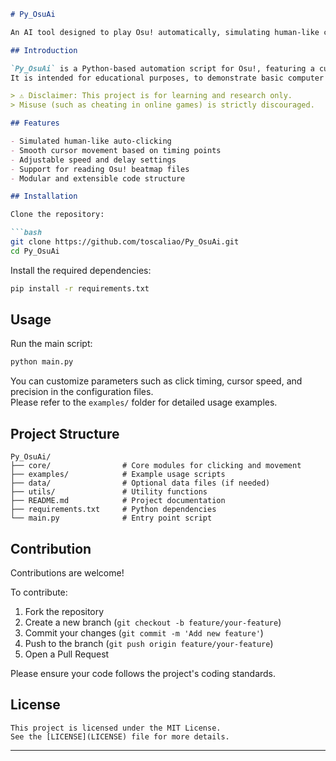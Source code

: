 ```markdown
# Py_OsuAi

An AI tool designed to play Osu! automatically, simulating human-like clicking and cursor movement.

## Introduction

`Py_OsuAi` is a Python-based automation script for Osu!, featuring a customizable auto-clicker and cursor movement system.  
It is intended for educational purposes, to demonstrate basic computer vision, automation, and input simulation techniques.

> ⚠️ Disclaimer: This project is for learning and research only.  
> Misuse (such as cheating in online games) is strictly discouraged.

## Features

- Simulated human-like auto-clicking
- Smooth cursor movement based on timing points
- Adjustable speed and delay settings
- Support for reading Osu! beatmap files
- Modular and extensible code structure

## Installation

Clone the repository:

```bash
git clone https://github.com/toscaliao/Py_OsuAi.git
cd Py_OsuAi
```

Install the required dependencies:

```bash
pip install -r requirements.txt
```

## Usage

Run the main script:

```bash
python main.py
```

You can customize parameters such as click timing, cursor speed, and precision in the configuration files.  
Please refer to the `examples/` folder for detailed usage examples.

## Project Structure

```
Py_OsuAi/
├── core/                # Core modules for clicking and movement
├── examples/            # Example usage scripts
├── data/                # Optional data files (if needed)
├── utils/               # Utility functions
├── README.md            # Project documentation
├── requirements.txt     # Python dependencies
└── main.py              # Entry point script
```

## Contribution

Contributions are welcome!

To contribute:

1. Fork the repository
2. Create a new branch (`git checkout -b feature/your-feature`)
3. Commit your changes (`git commit -m 'Add new feature'`)
4. Push to the branch (`git push origin feature/your-feature`)
5. Open a Pull Request

Please ensure your code follows the project's coding standards.

## License
```
This project is licensed under the MIT License.  
See the [LICENSE](LICENSE) file for more details.
```

---
